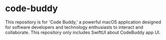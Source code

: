 # code-buddy
This repository is for 'Code Buddy,' a powerful macOS application designed for software developers and technology enthusiasts to interact and collaborate. This repository only includes SwiftUI about CodeBuddy app UI.
